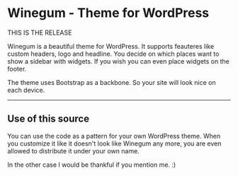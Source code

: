 <h1>Winegum - Theme for WordPress</h1>

<p>THIS IS THE RELEASE</p>

<p>
Winegum is a beautiful theme for WordPress. It supports feauteres like custom headers, logo and headline. You decide on which places want to show a sidebar with widgets. If you wish you can even place widgets on the footer.
</p>
<p>
The theme uses Bootstrap as a backbone. So your site will look nice on each device.
</p>

<hr>

<h2>Use of this source</h2>

<p>
You can use the code as a pattern for your own WordPress theme.
When you customize it like it doesn't look like Winegum any more, you are even allowed to distribute it under your own name.
</p>

<p>
In the other case I would be thankful if you mention me. :)
</p>